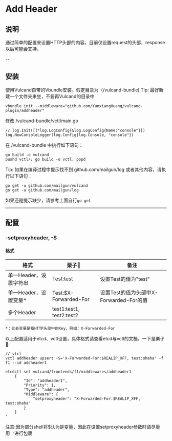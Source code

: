 # Add Header

## 说明
通过简单的配置来设置HTTP头部的内容，目前仅设置request的头部，response以后可能会支持。

--
## 安装
使用Vulcand自带的Vbundle安装。假定目录为（/vulcand-bundle)
Tip: 最好新建一个文件夹来坐，不要再Vulcand的目录中

```
vbundle init --middleware="github.com/YunxiangHuang/vulcand-plugin/addheader"
```
修改 /vulcand-bundle/vctl/main.go
```
// log.Init([]*log.LogConfig{&log.LogConfig{Name:"console"}})
log.NewConsoleLogger(log.Config{log.Console, "console"})
```

在 /vulcand-bundle 中执行如下语句：
```
go build -o vulcand
pushd vctl/; go build -o vctl; popd
```
Tip: 如果在编译过程中提示找不到 github.com/mailgun/log 或者其他内容，请执行以下语句：
```
go get -u github.com/mailgun/vulcand
go get -u github.com/mailgun/log
```
如果还是提示缺少，请参考上面自行`go get`

---

## 配置
### -setproxyheader, -S
#### 格式
|格式|栗子🌰|备注|
|---|-----|----|
|单一Header，设置字符串|Test:test|设置Test的值为"test"|
|单一Header，设置变量*|Test:$X-Forwarded-For|设置Test的值为头部中X-Forwarded-For的值|
|多个Header|test1:test1, test2:test2||

	*：此处变量是指HTTP头部中的Key，例如：X-Forwarded-For

以上配置适用于etcd、vctl设置，具体格式请查看etcd与vctl的文档，一下是栗子🌰:
```
// vtcl
vctl addheader upsert -S='X-Forwarded-For:$REALIP_XFF, test:ohaha' -f f1 --id addheader1

etcdctl set vulcand/frontends/f1/middlewares/addheader1 '
	{
		"Id": "addheader1",
		"Priority": 1,
		"Type": "addheader",
		"Middleware": {
			"setproxyheader": "X-Forwarded-For:$REALIP_XFF, test:ohaha"
		}
	}
'

```

注意:因为部分shell将$认为是变量，因此在设置setproxyheader参数时请尽量用`''`进行包裹